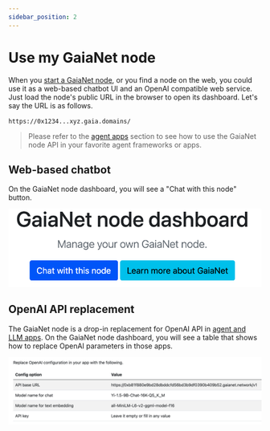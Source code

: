 ```yaml
---
sidebar_position: 2
---
```


# Use my GaiaNet node

When you [start a GaiaNet node](../node-guide/quick-start), or you find a node on the web, you could use it as a
web-based chatbot UI and an OpenAI compatible web service. Just load the node's public URL in the browser to open its dashboard.
Let's say the URL is as follows.

```
https://0x1234...xyz.gaia.domains/
```

> Please refer to the [agent apps](apps/intro) section to see how to use the GaiaNet node API in your favorite agent frameworks or apps.

## Web-based chatbot

On the GaiaNet node dashboard, you will see a "Chat with this node" button. 

![](chat_button.png)

## OpenAI API replacement

The GaiaNet node is a drop-in replacement for OpenAI API in [agent and LLM apps](apps/intro).
On the GaiaNet node dashboard, you will see a table that shows how to replace OpenAI parameters in those apps.

![](openai_api_options.png)

